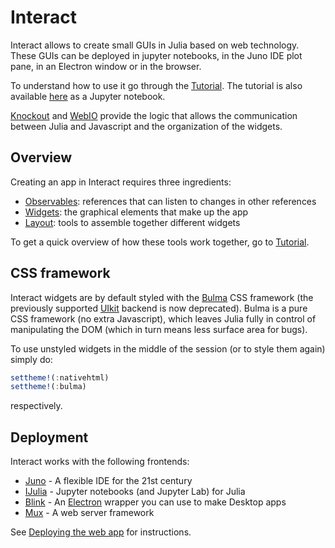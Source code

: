 # Interact

Interact allows to create small GUIs in Julia based on web technology. These GUIs can be deployed in jupyter notebooks, in the Juno IDE plot pane, in an Electron window or in the browser.

To understand how to use it go through the [Tutorial](@ref). The tutorial is also available [here](https://github.com/JuliaGizmos/Interact.jl/blob/master/doc/notebooks/tutorial.ipynb) as a Jupyter notebook.

[Knockout](https://github.com/JuliaGizmos/Knockout.jl) and [WebIO](https://github.com/JuliaGizmos/WebIO.jl) provide the logic that allows the communication between Julia and Javascript and the organization of the widgets.

## Overview

Creating an app in Interact requires three ingredients:

- [Observables](@ref): references that can listen to changes in other references
- [Widgets](@ref): the graphical elements that make up the app
- [Layout](@ref): tools to assemble together different widgets

To get a quick overview of how these tools work together, go to [Tutorial](@ref).

## CSS framework

Interact widgets are by default styled with the [Bulma](https://bulma.io/) CSS framework (the previously supported [UIkit](https://getuikit.com/) backend is now deprecated). Bulma is a pure CSS framework (no extra Javascript), which leaves Julia fully in control of manipulating the DOM (which in turn means less surface area for bugs).

To use unstyled widgets in the middle of the session (or to style them again) simply do:

```julia
settheme!(:nativehtml)
settheme!(:bulma)
```

respectively.

## Deployment

Interact works with the following frontends:

- [Juno](http://junolab.org) - A flexible IDE for the 21st century
- [IJulia](https://github.com/JuliaLang/IJulia.jl) - Jupyter notebooks (and Jupyter Lab) for Julia
- [Blink](https://github.com/JunoLab/Blink.jl) - An [Electron](http://electron.atom.io/) wrapper you can use to make Desktop apps
- [Mux](https://github.com/JuliaWeb/Mux.jl) - A web server framework


See [Deploying the web app](@ref) for instructions.

